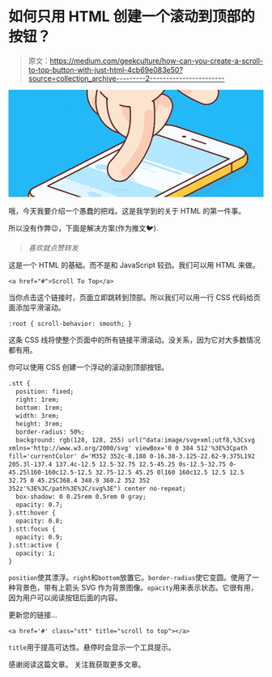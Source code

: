 # 如何只用 HTML 创建一个滚动到顶部的按钮？

> 原文：<https://medium.com/geekculture/how-can-you-create-a-scroll-to-top-button-with-just-html-4cb69e083e50?source=collection_archive---------2----------------------->

![](img/08fc5d07c63c44ecd6680a92bdf046cf.png)

哦，今天我要介绍一个愚蠢的把戏。这是我学到的关于 HTML 的第一件事。

所以没有作弊😉，下面是解决方案(作为推文🐦).

> *喜欢就点赞转发*

这是一个 HTML 的基础。而不是和 JavaScript 较劲。我们可以用 HTML 来做。

```
<a href="#">Scroll To Top</a>
```

当你点击这个链接时，页面立即跳转到顶部。所以我们可以用一行 CSS 代码给页面添加平滑滚动。

```
:root { scroll-behavior: smooth; }
```

这条 CSS 线将使整个页面中的所有链接平滑滚动。没关系，因为它对大多数情况都有用。

你可以使用 CSS 创建一个浮动的滚动到顶部按钮。

```
.stt {
  position: fixed;
  right: 1rem;
  bottom: 1rem;
  width: 3rem;
  height: 3rem;
  border-radius: 50%;
  background: rgb(128, 128, 255) url("data:image/svg+xml;utf8,%3Csvg xmlns='http://www.w3.org/2000/svg' viewBox='0 0 384 512'%3E%3Cpath fill='currentColor' d='M352 352c-8.188 0-16.38-3.125-22.62-9.375L192 205.3l-137.4 137.4c-12.5 12.5-32.75 12.5-45.25 0s-12.5-32.75 0-45.25l160-160c12.5-12.5 32.75-12.5 45.25 0l160 160c12.5 12.5 12.5 32.75 0 45.25C368.4 348.9 360.2 352 352 352z'%3E%3C/path%3E%3C/svg%3E") center no-repeat;
  box-shadow: 0 0.25rem 0.5rem 0 gray;
  opacity: 0.7;
}.stt:hover {
  opacity: 0.8;
}.stt:focus {
  opacity: 0.9;
}.stt:active {
  opacity: 1;
}
```

`position`使其漂浮。`right`和`bottom`放置它。`border-radius`使它变圆。使用了一种背景色，带有上箭头 SVG 作为背景图像。`opacity`用来表示状态。它很有用，因为用户可以阅读按钮后面的内容。

更新您的链接…

```
<a href='#' class="stt" title="scroll to top"></a>
```

`title`用于提高可达性。悬停时会显示一个工具提示。

感谢阅读这篇文章。
关注我获取更多文章。